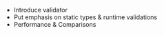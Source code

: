 - Introduce validator
- Put emphasis on static types & runtime validations
- Performance & Comparisons

